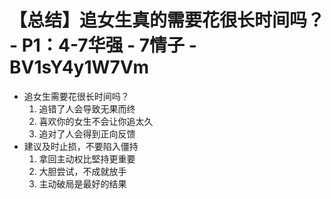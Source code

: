 # 【总结】追女生真的需要花很长时间吗？ - P1：4-7华强 - 7情子 - BV1sY4y1W7Vm

-   追女生需要花很长时间吗？
    1.  追错了人会导致无果而终
    2.  喜欢你的女生不会让你追太久
    3.  追对了人会得到正向反馈
-   建议及时止损，不要陷入僵持
    1.  拿回主动权比堅持更重要
    2.  大胆尝试，不成就放手
    3.  主动破局是最好的结果